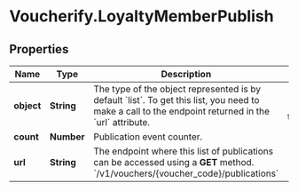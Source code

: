 # Voucherify.LoyaltyMemberPublish

## Properties

Name | Type | Description | Notes
------------ | ------------- | ------------- | -------------
**object** | **String** | The type of the object represented is by default &#x60;list&#x60;. To get this list, you need to make a call to the endpoint returned in the &#x60;url&#x60; attribute. | [optional] [default to &#39;list&#39;]
**count** | **Number** | Publication event counter. | [optional] 
**url** | **String** | The endpoint where this list of publications can be accessed using a **GET** method. &#x60;/v1/vouchers/{voucher_code}/publications&#x60; | [optional] 


